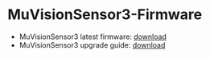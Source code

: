 # MuVisionSensor3-Firmware
* MuVisionSensor3 latest firmware: [download](https://github.com/mu-opensource/MuVisionSensor3-Fimeware/blob/master/muvs_ab2_firmware-1.1.0.zip?raw=true)
* MuVisionSensor3 upgrade guide: [download](https://github.com/mu-opensource/MuVisionSensor3-Fimeware/raw/master/%E5%B0%8FMU%E8%A7%86%E8%A7%89%E4%BC%A0%E6%84%9F%E5%99%A8%E6%8A%80%E6%9C%AF%E8%A7%84%E6%A0%BC%E4%B9%A6_V0.5_20190418.pdf) 
